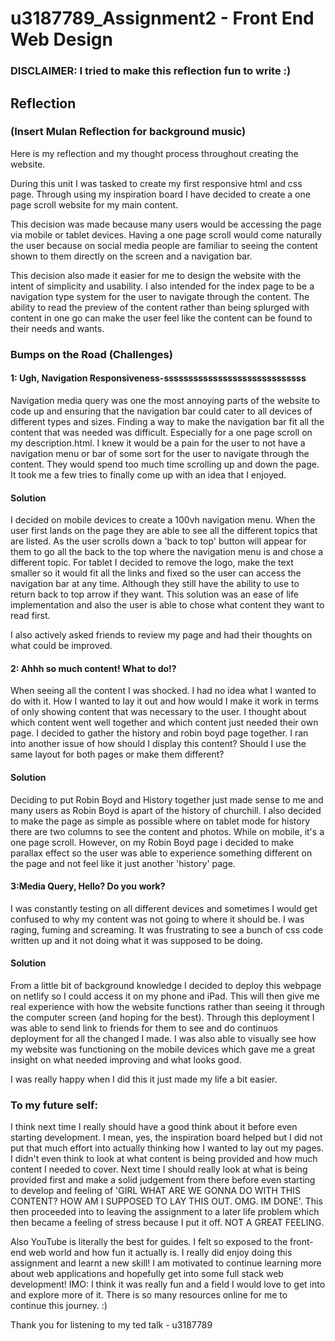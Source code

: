 # u3187789_Assignment2 - Front End Web Design

### DISCLAIMER: I tried to make this reflection fun to write :)

## Reflection

### (Insert Mulan Reflection for background music)

Here is my reflection and my thought process throughout creating the website.

During this unit I was tasked to create my first responsive html and css page. Through using my inspiration board I have decided to create a one page scroll website for my main content.

This decision was made because many users would be accessing the page via mobile or tablet devices. Having a one page scroll would come naturally the user because on social media people are familiar to seeing the content shown to them directly on the screen and a navigation bar.

This decision also made it easier for me to design the website with the intent of simplicity and usability. I also intended for the index page to be a navigation type system for the user to navigate through the content. The ability to read the preview of the content rather than being splurged with content in one go can make the user feel like the content can be found to their needs and wants.

### Bumps on the Road (Challenges)

#### 1: Ugh, Navigation Responsiveness-sssssssssssssssssssssssssssss

Navigation media query was one the most annoying parts of the website to code up and ensuring that the navigation bar could cater to all devices of different types and sizes. Finding a way to make the navigation bar fit all the content that was needed was difficult. Especially for a one page scroll on my description.html. I knew it would be a pain for the user to not have a navigation menu or bar of some sort for the user to navigate through the content. They would spend too much time scrolling up and down the page. It took me a few tries to finally come up with an idea that I enjoyed.

#### Solution

I decided on mobile devices to create a 100vh navigation menu. When the user first lands on the page they are able to see all the different topics that are listed. As the user scrolls down a 'back to top' button will appear for them to go all the back to the top where the navigation menu is and chose a different topic. For tablet I decided to remove the logo, make the text smaller so it would fit all the links and fixed so the user can access the navigation bar at any time. Although they still have the ability to use to return back to top arrow if they want. This solution was an ease of life implementation and also the user is able to chose what content they want to read first.

I also actively asked friends to review my page and had their thoughts on what could be improved.

#### 2: Ahhh so much content! What to do!?

When seeing all the content I was shocked. I had no idea what I wanted to do with it. How I wanted to lay it out and how would I make it work in terms of only showing content that was necessary to the user. I thought about which content went well together and which content just needed their own page. I decided to gather the history and robin boyd page together. I ran into another issue of how should I display this content? Should I use the same layout for both pages or make them different?

#### Solution

Deciding to put Robin Boyd and History together just made sense to me and many users as Robin Boyd is apart of the history of churchill. I also decided to make the page as simple as possible where on tablet mode for history there are two columns to see the content and photos. While on mobile, it's a one page scroll. However, on my Robin Boyd page i decided to make parallax effect so the user was able to experience something different on the page and not feel like it just another 'history' page.

#### 3:Media Query, Hello? Do you work?

I was constantly testing on all different devices and sometimes I would get confused to why my content was not going to where it should be. I was raging, fuming and screaming. It was frustrating to see a bunch of css code written up and it not doing what it was supposed to be doing.

#### Solution

From a little bit of background knowledge I decided to deploy this webpage on netlify so I could access it on my phone and iPad. This will then give me real experience with how the website functions rather than seeing it through the computer screen (and hoping for the best). Through this deployment I was able to send link to friends for them to see and do continuos deployment for all the changed I made. I was also able to visually see how my website was functioning on the mobile devices which gave me a great insight on what needed improving and what looks good. 

I was really happy when I did this it just made my life a bit easier.

### To my future self:

I think next time I really should have a good think about it before even starting development. I mean, yes, the inspiration board helped but I did not put that much effort into actually thinking how I wanted to lay out my pages. I didn't even think to look at what content is being provided and how much content I needed to cover. Next time I should really look at what is being provided first and make a solid judgement from there before even starting to develop and feeling of 'GIRL WHAT ARE WE GONNA DO WITH THIS CONTENT? HOW AM I SUPPOSED TO LAY THIS OUT. OMG. IM DONE'. This then proceeded into to leaving the assignment to a later life problem which then became a feeling of stress because I put it off. NOT A GREAT FEELING.

Also YouTube is literally the best for guides. I felt so exposed to the front-end web world and how fun it actually is. I really did enjoy doing this assignment and learnt a new skill! I am motivated to continue learning more about web applications and hopefully get into some full stack web development! IMO: I think it was really fun and a field I would love to get into and explore more of it. There is so many resources online for me to continue this journey. :)

Thank you for listening to my ted talk - u3187789
